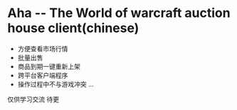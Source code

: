 # Aha -- The World of warcraft auction house client(chinese)

- 方便查看市场行情
- 批量出售
- 商品到期一键重新上架
- 跨平台客户端程序
- 操作过程中不与游戏冲突
...


仅供学习交流
待更